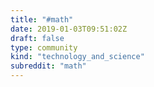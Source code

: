 ```yaml
---
title: "#math"
date: 2019-01-03T09:51:02Z
draft: false
type: community
kind: "technology_and_science"
subreddit: "math"
---
```


